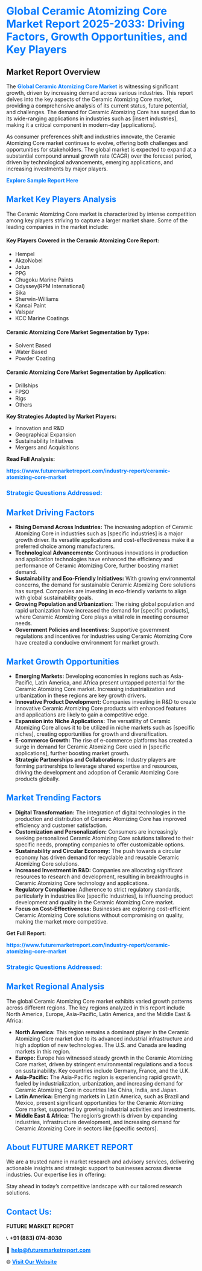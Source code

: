 <h1 style="color: #007BFF;">Global Ceramic Atomizing Core Market Report 2025-2033: Driving Factors, Growth Opportunities, and Key Players</h1>

<section id="overview">
<h2>Market Report Overview</h2>
<p>The <a href="https://www.futuremarketreport.com/industry-report/ceramic-atomizing-core-market" style="color: #007BFF; text-decoration: none;"><strong>Global Ceramic Atomizing Core Market</strong></a> is witnessing significant growth, driven by increasing demand across various industries. This report delves into the key aspects of the Ceramic Atomizing Core market, providing a comprehensive analysis of its current status, future potential, and challenges. The demand for Ceramic Atomizing Core has surged due to its wide-ranging applications in industries such as [insert industries], making it a critical component in modern-day [applications].</p>
<p>As consumer preferences shift and industries innovate, the Ceramic Atomizing Core market continues to evolve, offering both challenges and opportunities for stakeholders. The global market is expected to expand at a substantial compound annual growth rate (CAGR) over the forecast period, driven by technological advancements, emerging applications, and increasing investments by major players.</p>
</section>

<section id="overview">
<p><a href="https://www.futuremarketreport.com/request-sample/reportId=33358" style="color: #007BFF; text-decoration: none;"><strong>Explore Sample Report Here</strong></a></p>
</section>

<section id="key-players">
<h2 style="color: #007BFF;">Market Key Players Analysis</h2>
<p>The Ceramic Atomizing Core market is characterized by intense competition among key players striving to capture a larger market share. Some of the leading companies in the market include:</p>
<h4>Key Players Covered in the Ceramic Atomizing Core Report:</h4>
<ul><li>Hempel</li><li>AkzoNobel</li><li>Jotun</li><li>PPG</li><li>Chugoku Marine Paints</li><li>Odyssey(RPM International)</li><li>Sika</li><li>Sherwin-Williams</li><li>Kansai Paint</li><li>Valspar</li><li>KCC Marine Coatings</li></ul>
<h4>Ceramic Atomizing Core Market Segmentation by Type:</h4>
<ul><li>Solvent Based</li><li>Water Based</li><li>Powder Coating</li></ul>

<h4>Ceramic Atomizing Core Market Segmentation by Application:</h4>
<ul><li>Drillships</li><li>FPSO</li><li>Rigs</li><li>Others</li></ul>
<p><strong>Key Strategies Adopted by Market Players:</strong></p>
<ul>
<li>Innovation and R&D</li>
<li>Geographical Expansion</li>
<li>Sustainability Initiatives</li>
<li>Mergers and Acquisitions</li>
</ul>
</section>

<section>
<p><strong>Read Full Analysis: </strong></p><a href="https://www.futuremarketreport.com/industry-report/ceramic-atomizing-core-market" style="color: #007BFF; text-decoration: none;"><strong>https://www.futuremarketreport.com/industry-report/ceramic-atomizing-core-market</strong></a>
<h3 style="color: #007BFF;">Strategic Questions Addressed:</h3>
</section>

<section id="driving-factors">
<h2 style="color: #007BFF;">Market Driving Factors</h2>
<ul>
<li><strong>Rising Demand Across Industries:</strong> The increasing adoption of Ceramic Atomizing Core in industries such as [specific industries] is a major growth driver. Its versatile applications and cost-effectiveness make it a preferred choice among manufacturers.</li>
<li><strong>Technological Advancements:</strong> Continuous innovations in production and application technologies have enhanced the efficiency and performance of Ceramic Atomizing Core, further boosting market demand.</li>
<li><strong>Sustainability and Eco-Friendly Initiatives:</strong> With growing environmental concerns, the demand for sustainable Ceramic Atomizing Core solutions has surged. Companies are investing in eco-friendly variants to align with global sustainability goals.</li>
<li><strong>Growing Population and Urbanization:</strong> The rising global population and rapid urbanization have increased the demand for [specific products], where Ceramic Atomizing Core plays a vital role in meeting consumer needs.</li>
<li><strong>Government Policies and Incentives:</strong> Supportive government regulations and incentives for industries using Ceramic Atomizing Core have created a conducive environment for market growth.</li>
</ul>
</section>

<section id="growth-opportunities">
<h2 style="color: #007BFF;">Market Growth Opportunities</h2>
<ul>
<li><strong>Emerging Markets:</strong> Developing economies in regions such as Asia-Pacific, Latin America, and Africa present untapped potential for the Ceramic Atomizing Core market. Increasing industrialization and urbanization in these regions are key growth drivers.</li>
<li><strong>Innovative Product Development:</strong> Companies investing in R&D to create innovative Ceramic Atomizing Core products with enhanced features and applications are likely to gain a competitive edge.</li>
<li><strong>Expansion into Niche Applications:</strong> The versatility of Ceramic Atomizing Core allows it to be utilized in niche markets such as [specific niches], creating opportunities for growth and diversification.</li>
<li><strong>E-commerce Growth:</strong> The rise of e-commerce platforms has created a surge in demand for Ceramic Atomizing Core used in [specific applications], further boosting market growth.</li>
<li><strong>Strategic Partnerships and Collaborations:</strong> Industry players are forming partnerships to leverage shared expertise and resources, driving the development and adoption of Ceramic Atomizing Core products globally.</li>
</ul>
</section>

<section id="trending-factors">
<h2 style="color: #007BFF;">Market Trending Factors</h2>
<ul>
<li><strong>Digital Transformation:</strong> The integration of digital technologies in the production and distribution of Ceramic Atomizing Core has improved efficiency and customer satisfaction.</li>
<li><strong>Customization and Personalization:</strong> Consumers are increasingly seeking personalized Ceramic Atomizing Core solutions tailored to their specific needs, prompting companies to offer customizable options.</li>
<li><strong>Sustainability and Circular Economy:</strong> The push towards a circular economy has driven demand for recyclable and reusable Ceramic Atomizing Core solutions.</li>
<li><strong>Increased Investment in R&D:</strong> Companies are allocating significant resources to research and development, resulting in breakthroughs in Ceramic Atomizing Core technology and applications.</li>
<li><strong>Regulatory Compliance:</strong> Adherence to strict regulatory standards, particularly in industries like [specific industries], is influencing product development and quality in the Ceramic Atomizing Core market.</li>
<li><strong>Focus on Cost-Effectiveness:</strong> Businesses are exploring cost-efficient Ceramic Atomizing Core solutions without compromising on quality, making the market more competitive.</li>
</ul>
</section>

<section>
<p><strong>Get Full Report: </strong></p><a href="https://www.futuremarketreport.com/industry-report/ceramic-atomizing-core-market" style="color: #007BFF; text-decoration: none;"><strong>https://www.futuremarketreport.com/industry-report/ceramic-atomizing-core-market</strong></a>
<h3 style="color: #007BFF;">Strategic Questions Addressed:</h3>
</section>


<section id="regional-analysis">
<h2 style="color: #007BFF;">Market Regional Analysis</h2>
<p>The global Ceramic Atomizing Core market exhibits varied growth patterns across different regions. The key regions analyzed in this report include North America, Europe, Asia-Pacific, Latin America, and the Middle East & Africa:</p>
<ul>
<li><strong>North America:</strong> This region remains a dominant player in the Ceramic Atomizing Core market due to its advanced industrial infrastructure and high adoption of new technologies. The U.S. and Canada are leading markets in this region.</li>
<li><strong>Europe:</strong> Europe has witnessed steady growth in the Ceramic Atomizing Core market, driven by stringent environmental regulations and a focus on sustainability. Key countries include Germany, France, and the U.K.</li>
<li><strong>Asia-Pacific:</strong> The Asia-Pacific region is experiencing rapid growth, fueled by industrialization, urbanization, and increasing demand for Ceramic Atomizing Core in countries like China, India, and Japan.</li>
<li><strong>Latin America:</strong> Emerging markets in Latin America, such as Brazil and Mexico, present significant opportunities for the Ceramic Atomizing Core market, supported by growing industrial activities and investments.</li>
<li><strong>Middle East & Africa:</strong> The region’s growth is driven by expanding industries, infrastructure development, and increasing demand for Ceramic Atomizing Core in sectors like [specific sectors].</li>
</ul>
</section>

<footer>
<h2 style="color: #007BFF;">About FUTURE MARKET REPORT</h2>
<p>We are a trusted name in market research and advisory services, delivering actionable insights and strategic support to businesses across diverse industries. Our expertise lies in offering:</p>

<p>Stay ahead in today’s competitive landscape with our tailored research solutions.</p>

<h2 style="color: #007BFF;">Contact Us:</h2>
<p><strong>FUTURE MARKET REPORT</strong></p>
<p>📞 <strong>+91 (883) 074-8030</strong></p>
<p>📧 <strong><a href="mailto:help@futuremarketreport.com" style="color: #007BFF;">help@futuremarketreport.com</a></strong></p>
<p>🌐 <strong><a href="https://www.futuremarketreport.com/" style="color: #007BFF;">Visit Our Website</a></strong></p>
</footer>